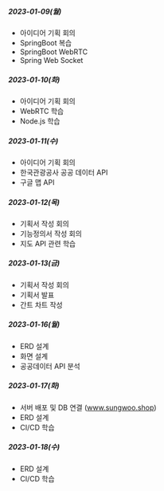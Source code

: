 ##### 2023-01-09(월)

- 아이디어 기획 회의
- SpringBoot 복습
- SpringBoot WebRTC
- Spring Web Socket

##### 2023-01-10(화)

- 아이디어 기획 회의
- WebRTC 학습
- Node.js 학습

##### 2023-01-11(수)

- 아이디어 기획 회의
- 한국관광공사 공공 데이터 API
- 구글 맵 API

##### 2023-01-12(목)

- 기획서 작성 회의
- 기능정의서 작성 회의
- 지도 API 관련 학습

##### 2023-01-13(금)

- 기획서 작성 회의
- 기획서 발표
- 간트 차트 작성

##### 2023-01-16(월)

- ERD 설계
- 화면 설계
- 공공데이터 API 분석

##### 2023-01-17(화)

- 서버 배포 및 DB 연결 (www.sungwoo.shop)
- ERD 설계
- CI/CD 학습

##### 2023-01-18(수)

- ERD 설계
- CI/CD 학습
